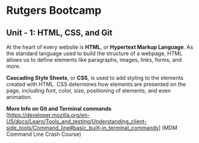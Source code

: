 # Rutgers Bootcamp

## Unit - 1: HTML, CSS, and Git

At the heart of every website is **HTML**, or **Hypertext Markup Language**. As the standard language used to build the structure of a webpage, HTML allows us to define elements like paragraphs, images, links, forms, and more.

**Cascading Style Sheets**, or **CSS**, is used to add styling to the elements created with HTML. CSS determines how elements are presented on the page, including font, color, size, positioning of elements, and even animation.

**More Info on Git and Terminal commands**
[https://developer.mozilla.org/en-US/docs/Learn/Tools_and_testing/Understanding_client-side_tools/Command_line#basic_built-in_terminal_commands] (MDM Command Line Crash Course)
